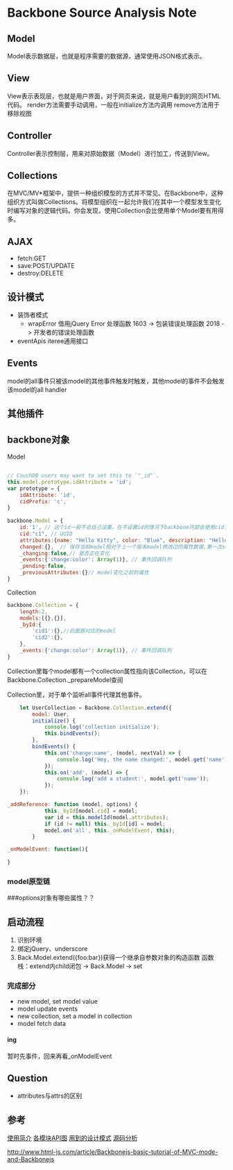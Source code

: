 # Backbone Source Analysis Note

## Model
Model表示数据层，也就是程序需要的数据源，通常使用JSON格式表示。

## View
View表示表现层，也就是用户界面，对于网页来说，就是用户看到的网页HTML代码。
render方法需要手动调用，一般在initialize方法内调用
remove方法用于移除视图


## Controller
Controller表示控制层，用来对原始数据（Model）进行加工，传送到View。

## Collections
在MVC/MV*框架中，提供一种组织模型的方式并不常见。在Backbone中，这种组织方式叫做Collections。将模型组织在一起允许我们在其中一个模型发生变化时编写对象的逻辑代码。你会发现，使用Collection会比使用单个Model要有用得多。

## AJAX
- fetch:GET
- save:POST/UPDATE
- destroy:DELETE

## 设计模式
- 装饰者模式
    - wrapError
    借用jQuery Error 处理函数 1603 -> 包装错误处理函数 2018 -> 开发者的错误处理函数
- eventApis iteree通用接口

## Events
model的all事件只被该model的其他事件触发时触发，其他model的事件不会触发该model的all handler

## 其他插件

## backbone对象
Model

````js

// CouchDB users may want to set this to `"_id"`.
this.model.prototype.idAttribute = 'id';
var prototype = {
    idAttribute: 'id',
    cidPrefix: 'c',
}
       
backbone.Model = {
    id:'1', // 这个id一般不会自己设置，在不设置id的情况下backbone内部会使用cid当作区分唯一model的id
    cid:"c1", // UUID
    attributes:{name: "Hello Kitty", color: "Blue", description: "Hello World"}, // 开发者的model对象
    changed:{},  // 保存当前model相对于上一个版本model修改过的属性数据,第一次set，不需要changed数据。change 由设置属性/删除属性所触发
    _changing:false,// 是否正在变化
    _events:{'change:color': Array(1)}, // 事件回调队列
    _pending:false,
    _previousAttributes:{}// model变化之前的属性   
}

````

Collection

````js
backbone.Collection = {
    length:2,
    models:[{},{}],
    _byId:{
        'cid1':{},//后面跟对应的model
        'cid2':{},
    },   
    _events:{'change:color': Array(1)}, // 事件回调队列 
}
````
Collection里每个model都有一个collection属性指向该Collection，可以在Backbone.Collection._prepareModel查阅

Collection里，对于单个监听all事件代理其他事件。
````js
    let UserCollection = Backbone.Collection.extend({
        model: User,
        initialize() {
            console.log('collection initialize');
            this.bindEvents();
        },
        bindEvents() {
            this.on('change:name', (model, nextVal) => {
                console.log('Hey, the name changed:', model.get('name'));
            });
            this.on('add', (model) => {
                console.log('add a student:', model.get('name'));
            });
    });

_addReference: function (model, options) {
            this._byId[model.cid] = model;
            var id = this.modelId(model.attributes);
            if (id != null) this._byId[id] = model;
            model.on('all', this._onModelEvent, this);
        }

_onModelEvent: function(){
    
}
````

### model原型链

###options对象有哪些属性？？


## 启动流程
1. 识别环境
1. 绑定jQuery、underscore 
1. Back.Model.extend({foo:bar})获得一个继承自参数对象的构造函数
    函数栈：extend内child闭包 -> Back.Model -> set

### 完成部分
- new model, set model value
- model update events
- new collection, set a model in collection
- model fetch data

#### ing
暂时先事件，回来再看_onModelEvent

## Question
- attributes与attrs的区别

## 参考
[使用简介](https://javascript.ruanyifeng.com/advanced/backbonejs.html)
[各模块API图](https://www.jianshu.com/p/90a481e76eac)
[用到的设计模式](https://www.oschina.net/translate/backbone-js-tips-patterns?lang=chs&page=1#)
[源码分析](http://web.jobbole.com/85593/)

http://www.html-js.com/article/Backbonejs-basic-tutorial-of-MVC-mode-and-Backbonejs

